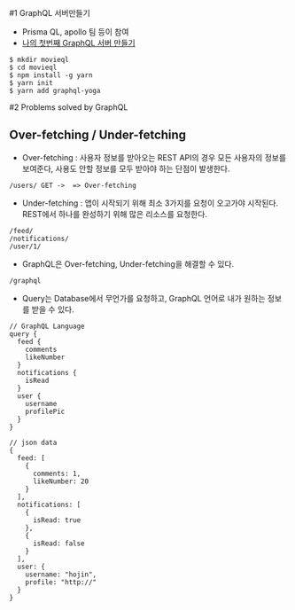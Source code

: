 #1 GraphQL 서버만들기
- Prisma QL, apollo 팀 등이 참여
- [나의 첫번째 GraphQL 서버 만들기](https://www.youtube.com/watch?v=3PZGW5Iwtv4)

~~~
$ mkdir movieql
$ cd movieql
$ npm install -g yarn
$ yarn init
$ yarn add graphql-yoga
~~~

#2 Problems solved by GraphQL
## Over-fetching / Under-fetching
- Over-fetching : 사용자 정보를 받아오는 REST API의 경우 모든 사용자의 정보를 보여준다, 사용도 안할 정보를 모두 받아야 하는 단점이 발생한다.
~~~
/users/ GET ->  => Over-fetching
~~~
- Under-fetching : 앱이 시작되기 위해 최소 3가지를 요청이 오고가야 시작된다. REST에서 하나를 완성하기 위해 많은 리소스를 요청한다.
~~~
/feed/
/notifications/
/user/1/
~~~
- GraphQL은 Over-fetching, Under-fetching을 해결할 수 있다.
~~~
/graphql
~~~
- Query는 Database에서 무언가를 요청하고, GraphQL 언어로 내가 원하는 정보를 받을 수 있다.
~~~
// GraphQL Language
query {
  feed {
    comments
    likeNumber
  }
  notifications {
    isRead
  }
  user {
    username
    profilePic
  }
}

// json data
{
  feed: [
    {
      comments: 1,
      likeNumber: 20
    }
  ],
  notifications: [
    {
      isRead: true
    },
    {
      isRead: false
    }
  ],
  user: {
    username: "hojin",
    profile: "http://"
  }
}
~~~

